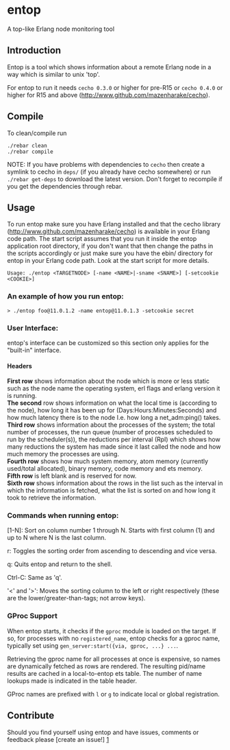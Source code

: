 # entop
A top-like Erlang node monitoring tool


## Introduction
Entop is a tool which shows information about a remote Erlang node in a way which is similar to unix 'top'. 

For entop to run it needs `cecho 0.3.0` or higher for pre-R15 or `cecho 0.4.0` or higher for R15 and above
(http://www.github.com/mazenharake/cecho).

## Compile
To clean/compile run

    ./rebar clean
    ./rebar compile

NOTE: If you have problems with dependencies to `cecho` then create a symlink to cecho in `deps/` (if you already have cecho somewhere) or run `./rebar get-deps` to download the latest version. Don't forget to recompile if you get the dependencies through rebar.

## Usage
To run entop make sure you have Erlang installed and that the cecho library (http://www.github.com/mazenharake/cecho) is available in your Erlang code path. The start script assumes that you run it inside the entop application root directory, if you don't want that then change the paths in the scripts accordingly or just make sure you have the ebin/ directory for entop in your Erlang code path. Look at the start script for more details.

    Usage: ./entop <TARGETNODE> [-name <NAME>|-sname <SNAME>] [-setcookie <COOKIE>]

### An example of how you run entop:

    > ./entop foo@11.0.1.2 -name entop@11.0.1.3 -setcookie secret

### User Interface:
entop's interface can be customized so this section only applies for the "built-in" interface.

#### Headers
**First row** shows information about the node which is more or less static such as the node name the operating system, erl flags and erlang version it is running.    
**The second** row shows information on what the local time is (according to the node), how long it has been up for (Days:Hours:Minutes:Seconds) and how much latency there is to the node I.e. how long a net_adm:ping() takes.    
**Third row** shows information about the processes of the system; the total number of processes, the run queue (number of processes scheduled to run by the scheduler(s)), the reductions per interval (RpI) which shows how many reductions the system has made since it last called the node and how much memory the processes are using.   
**Fourth row** shows how much system memory, atom memory (currently used/total allocated), binary memory, code memory and ets memory.    
**Fifth row** is left blank and is reserved for now.    
**Sixth row** shows information about the rows in the list such as the interval in which the information is fetched, what the list is sorted on and how long it took to retrieve the information.

### Commands when running entop:

[1-N]: 
  Sort on column number 1 through N. Starts with first column (1) and up to N
  where N is the last column.
    
r:
  Toggles the sorting order from ascending to descending and vice versa.

q:
  Quits entop and return to the shell.

Ctrl-C:
  Same as 'q'.

'<' and '>':
  Moves the sorting column to the left or right respectively (these are the lower/greater-than-tags; not arrow keys).

### GProc Support

When entop starts, it checks if the ````gproc```` module is loaded on the target. If so, for processes with no ````registered_name````, entop checks for a gproc name, typically set using ````gen_server:start({via, gproc, ...} ...````.

Retrieving the gproc name for all processes at once is expensive, so names are dynamically fetched as rows are rendered.
The resulting pid/name results are cached in a local-to-entop ets table. The number of name lookups made is indicated in the table header.

GProc names are prefixed with ````l```` or ````g```` to indicate local or global registration.

Contribute
----------
Should you find yourself using entop and have issues, comments or feedback please [create an issue!] [1]

[1]: http://github.com/mazenharake/entop/issues "entop issues"
